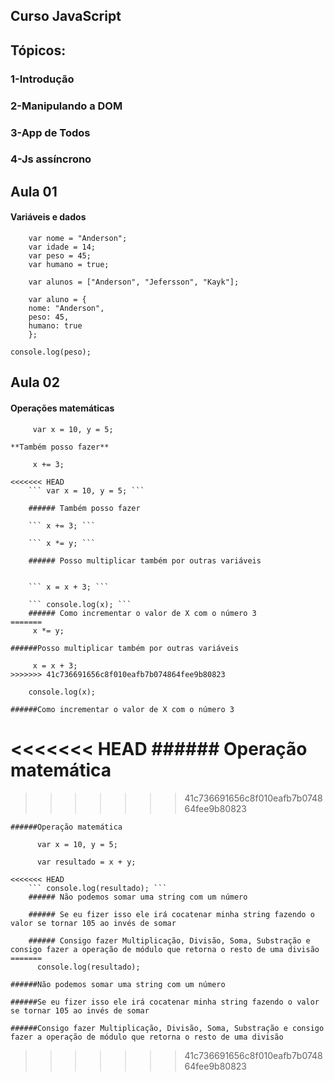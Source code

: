 ## Curso JavaScript

## Tópicos: 
### 1-Introdução
### 2-Manipulando a DOM
### 3-App de Todos
### 4-Js assíncrono

## Aula 01
#### Variáveis e dados 
```
    var nome = "Anderson";
    var idade = 14;
    var peso = 45;
    var humano = true;

    var alunos = ["Anderson", "Jefersson", "Kayk"];

    var aluno = {
    nome: "Anderson",
    peso: 45,
    humano: true
    };
```
    console.log(peso);

## Aula 02
#### Operações matemáticas
```
     var x = 10, y = 5;
```

    **Também posso fazer**
```
     x += 3; 

<<<<<<< HEAD
    ``` var x = 10, y = 5; ```

    ###### Também posso fazer 

    ``` x += 3; ```

    ``` x *= y; ```

    ###### Posso multiplicar também por outras variáveis 


    ``` x = x + 3; ```

    ``` console.log(x); ```
    ###### Como incrementar o valor de X com o número 3
=======
     x *= y;
```
    ######Posso multiplicar também por outras variáveis
```
     x = x + 3; 
>>>>>>> 41c736691656c8f010eafb7b074864fee9b80823

    console.log(x);
```
    ######Como incrementar o valor de X com o número 3

<<<<<<< HEAD
    ###### Operação matemática 
=======
>>>>>>> 41c736691656c8f010eafb7b074864fee9b80823

    ######Operação matemática
```
      var x = 10, y = 5;

      var resultado = x + y;

<<<<<<< HEAD
    ``` console.log(resultado); ```
    ###### Não podemos somar uma string com um número 

    ###### Se eu fizer isso ele irá cocatenar minha string fazendo o valor se tornar 105 ao invés de somar 

    ###### Consigo fazer Multiplicação, Divisão, Soma, Substração e consigo fazer a operação de módulo que retorna o resto de uma divisão 
=======
      console.log(resultado);
```
    ######Não podemos somar uma string com um número

    ######Se eu fizer isso ele irá cocatenar minha string fazendo o valor se tornar 105 ao invés de somar

    ######Consigo fazer Multiplicação, Divisão, Soma, Substração e consigo fazer a operação de módulo que retorna o resto de uma divisão
>>>>>>> 41c736691656c8f010eafb7b074864fee9b80823
